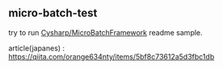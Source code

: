 micro-batch-test
---

try to run [Cysharp/MicroBatchFramework](https://github.com/Cysharp/MicroBatchFramework) readme sample.

article(japanes) : https://qiita.com/orange634nty/items/5bf8c73612a5d3fbc1db
